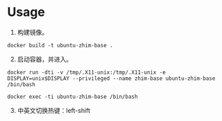 # Usage
1. 构建镜像。
```
docker build -t ubuntu-zhim-base .
```
2. 启动容器，并进入。
```
docker run -dti -v /tmp/.X11-unix:/tmp/.X11-unix -e DISPLAY=unix$DISPLAY --privileged --name zhim-base ubuntu-zhim-base /bin/bash

docker exec -ti ubuntu-zhim-base /bin/bash
```
3. 中英文切换热键：left-shift
